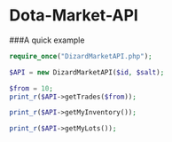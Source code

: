 # Dota-Market-API

###A quick example

```php
require_once("DizardMarketAPI.php");

$API = new DizardMarketAPI($id, $salt);

$from = 10;
print_r($API->getTrades($from));

print_r($API->getMyInventory());

print_r($API->getMyLots());
```
